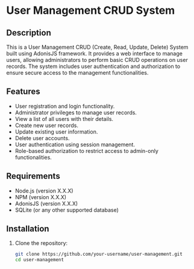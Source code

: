 # User Management CRUD System

## Description

This is a User Management CRUD (Create, Read, Update, Delete) System built using AdonisJS framework. It provides a web interface to manage users, allowing administrators to perform basic CRUD operations on user records. The system includes user authentication and authorization to ensure secure access to the management functionalities.

## Features

- User registration and login functionality.
- Administrator privileges to manage user records.
- View a list of all users with their details.
- Create new user records.
- Update existing user information.
- Delete user accounts.
- User authentication using session management.
- Role-based authorization to restrict access to admin-only functionalities.

## Requirements

- Node.js (version X.X.X)
- NPM (version X.X.X)
- AdonisJS (version X.X.X)
- SQLite (or any other supported database)

## Installation

1. Clone the repository:

   ```bash
   git clone https://github.com/your-username/user-management.git
   cd user-management
